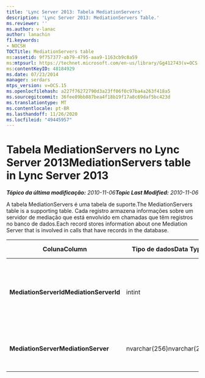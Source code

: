 ```yaml
---
title: 'Lync Server 2013: Tabela MediationServers'
description: 'Lync Server 2013: MediationServers Table.'
ms.reviewer: ''
ms.author: v-lanac
author: lanachin
f1.keywords:
- NOCSH
TOCTitle: MediationServers table
ms:assetid: 9f757377-ab79-4795-aaa9-1163cb9c8a59
ms:mtpsurl: https://technet.microsoft.com/en-us/library/Gg412743(v=OCS.15)
ms:contentKeyID: 48184929
ms.date: 07/23/2014
manager: serdars
mtps_version: v=OCS.15
ms.openlocfilehash: a227f76272790d3a23ff06f0c97ba4a263f418a5
ms.sourcegitcommit: 36fee89bb887bea4f18b19f17a8c69daf5bc423d
ms.translationtype: MT
ms.contentlocale: pt-BR
ms.lasthandoff: 11/26/2020
ms.locfileid: "49445957"
---
```

# <a name="mediationservers-table-in-lync-server-2013"></a><span data-ttu-id="164ac-103">Tabela MediationServers no Lync Server 2013</span><span class="sxs-lookup"><span data-stu-id="164ac-103">MediationServers table in Lync Server 2013</span></span>

<div data-xmlns="http://www.w3.org/1999/xhtml">

<div class="topic" data-xmlns="http://www.w3.org/1999/xhtml" data-msxsl="urn:schemas-microsoft-com:xslt" data-cs="https://msdn.microsoft.com/">

<div data-asp="https://msdn2.microsoft.com/asp">



</div>

<div id="mainSection">

<div id="mainBody"><span data-ttu-id="164ac-104">

<span> </span></span><span class="sxs-lookup"><span data-stu-id="164ac-104">

<span> </span></span></span>

<span data-ttu-id="164ac-105">_**Tópico da última modificação:** 2010-11-06_</span><span class="sxs-lookup"><span data-stu-id="164ac-105">_**Topic Last Modified:** 2010-11-06_</span></span>

<span data-ttu-id="164ac-106">A tabela MediationServers é uma tabela de suporte.</span><span class="sxs-lookup"><span data-stu-id="164ac-106">The MediationServers table is a supporting table.</span></span> <span data-ttu-id="164ac-107">Cada registro armazena informações sobre um servidor de mediação que está envolvido em chamadas que têm registros no banco de dados.</span><span class="sxs-lookup"><span data-stu-id="164ac-107">Each record stores information about one Mediation Server that is involved in calls that have records in the database.</span></span>


<table>
<colgroup>
<col style="width: 25%" />
<col style="width: 25%" />
<col style="width: 25%" />
<col style="width: 25%" />
</colgroup>
<thead>
<tr class="header">
<th><span data-ttu-id="164ac-108">Coluna</span><span class="sxs-lookup"><span data-stu-id="164ac-108">Column</span></span></th>
<th><span data-ttu-id="164ac-109">Tipo de dados</span><span class="sxs-lookup"><span data-stu-id="164ac-109">Data Type</span></span></th>
<th><span data-ttu-id="164ac-110">Chave/índice</span><span class="sxs-lookup"><span data-stu-id="164ac-110">Key/Index</span></span></th>
<th><span data-ttu-id="164ac-111">Detalhes</span><span class="sxs-lookup"><span data-stu-id="164ac-111">Details</span></span></th>
</tr>
</thead>
<tbody>
<tr class="odd">
<td><p><span data-ttu-id="164ac-112"><strong>MediationServerId</strong></span><span class="sxs-lookup"><span data-stu-id="164ac-112"><strong>MediationServerId</strong></span></span></p></td>
<td><p><span data-ttu-id="164ac-113">int</span><span class="sxs-lookup"><span data-stu-id="164ac-113">int</span></span></p></td>
<td><p><span data-ttu-id="164ac-114">Primária</span><span class="sxs-lookup"><span data-stu-id="164ac-114">Primary</span></span></p></td>
<td><p><span data-ttu-id="164ac-115">Número exclusivo que identifica o servidor de mediação.</span><span class="sxs-lookup"><span data-stu-id="164ac-115">Unique number identifying this Mediation Server.</span></span></p></td>
</tr>
<tr class="even">
<td><p><span data-ttu-id="164ac-116"><strong>MediationServer</strong></span><span class="sxs-lookup"><span data-stu-id="164ac-116"><strong>MediationServer</strong></span></span></p></td>
<td><p><span data-ttu-id="164ac-117">nvarchar(256)</span><span class="sxs-lookup"><span data-stu-id="164ac-117">nvarchar(256)</span></span></p></td>
<td><p> </p></td>
<td><p><span data-ttu-id="164ac-118">Nome do servidor de mediação.</span><span class="sxs-lookup"><span data-stu-id="164ac-118">Mediation Server name.</span></span></p></td>
</tr>
</tbody>
</table><span data-ttu-id="164ac-119">


</div>

<span> </span>

</div>

</div>

</span><span class="sxs-lookup"><span data-stu-id="164ac-119">


</div>

<span> </span>

</div>

</div>

</span></span></div>

